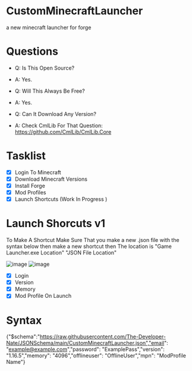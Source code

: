 # CustomMinecraftLauncher

a new minecraft launcher for forge

# Questions

 - Q: Is This Open Source?
 - A: Yes.

 - Q: Will This Always Be Free?
 - A: Yes.

 - Q: Can It Download Any Version?
 - A: Check CmlLib For That Question: https://github.com/CmlLib/CmlLib.Core

# Tasklist

- [x] Login To Minecraft
- [x] Download Minecraft Versions
- [x] Install Forge
- [x] Mod Profiles
- [x] Launch Shortcuts (Work In Progress )

# Launch Shorcuts v1

To Make A Shortcut Make Sure That you make a new .json file with the syntax below then make a new shortcut then The location is "Game Launcher.exe Location" "JSON File Location"


![image](https://user-images.githubusercontent.com/67196220/116825912-66cebe00-ab5f-11eb-8b1c-7fc96584f1b5.png)
![image](https://user-images.githubusercontent.com/67196220/116825997-de9ce880-ab5f-11eb-9e70-d47625dda087.png)


 - [x] Login
 - [x] Version
 - [x] Memory
 - [x] Mod Profile On Launch

# Syntax 
{"$schema":"https://raw.githubusercontent.com/The-Developer-Nate/JSONSchema/main/CustomMinecraftLauncher.json","email": "example@example.com","password": "ExamplePass","version": "1.16.5","memory": "4096","offlineuser": "OfflineUser","mpn": "ModProfile Name"}

